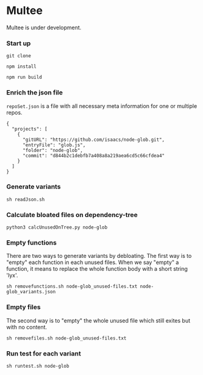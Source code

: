 # Multee

Multee is under development.

### Start up

```
git clone

npm install

npm run build
```

### Enrich the json file

`repoSet.json` is a file with all necessary meta information for one or multiple repos.

```
{
  "projects": [
    {
      "gitURL": "https://github.com/isaacs/node-glob.git",
      "entryFile": "glob.js",
      "folder": "node-glob",
      "commit": "d844b2c1debfb7a408a8a219aea6cd5c66cfdea4"
    }
  ]
}
```

### Generate variants

```
sh readJson.sh
```

### Calculate bloated files on dependency-tree

```
python3 calcUnusedOnTree.py node-glob
```

### Empty functions

There are two ways to generate variants by debloating.
The first way is to "empty" each function in each unused files.
When we say "empty" a function, it means to replace the whole function body with a short string 'lyx'.

```
sh removefunctions.sh node-glob_unused-files.txt node-glob_variants.json
```

### Empty files

The second way is to "empty" the whole unused file which still exites but with no content.

```
sh removefiles.sh node-glob_unused-files.txt
```

### Run test for each variant

```
sh runtest.sh node-glob
```

